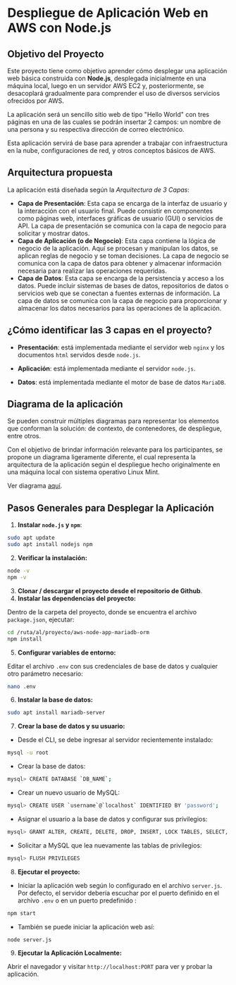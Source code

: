 # Despliegue de Aplicación Web en AWS con Node.js

## Objetivo del Proyecto

Este proyecto tiene como objetivo aprender cómo desplegar una aplicación web básica construida con **Node.js**, desplegada inicialmente en una máquina local, luego en un servidor AWS EC2 y, posteriormente, se desacoplará gradualmente para comprender el uso de diversos servicios ofrecidos por AWS.

La aplicación será un sencillo sitio web de tipo "Hello World" con tres páginas en una de las cuales se podrán insertar 2 campos: un nombre de una persona y su respectiva dirección de correo electrónico. 

Esta aplicación servirá de base para aprender a trabajar con infraestructura en la nube, configuraciones de red, y otros conceptos básicos de AWS.

## Arquitectura propuesta
La aplicación está diseñada según la *Arquitectura de 3 Capas*: 

- **Capa de Presentación**: Esta capa se encarga de la interfaz de usuario y la interacción con el usuario final. Puede consistir en componentes como páginas web, interfaces gráficas de usuario (GUI) o servicios de API. La capa de presentación se comunica con la capa de negocio para solicitar y mostrar datos.
- **Capa de Aplicación (o de Negocio)**: Esta capa contiene la lógica de negocio de la aplicación. Aquí se procesan y manipulan los datos, se aplican reglas de negocio y se toman decisiones. La capa de negocio se comunica con la capa de datos para obtener y almacenar información necesaria para realizar las operaciones requeridas.
- **Capa de Datos**: Esta capa se encarga de la persistencia y acceso a los datos. Puede incluir sistemas de bases de datos, repositorios de datos o servicios web que se conectan a fuentes externas de información. La capa de datos se comunica con la capa de negocio para proporcionar y almacenar los datos necesarios para las operaciones de la aplicación.

## ¿Cómo identificar las 3 capas en el proyecto?

-   **Presentación**: está implementada mediante el servidor web `nginx` y los documentos `html` servidos desde `node.js`.
    
-   **Aplicación**: está implementada mediante el servidor `node.js`.
    
-   **Datos**: está implementada mediante el motor de base de datos `MariaDB`.

## Diagrama de la aplicación

Se pueden construir múltiples diagramas para representar los elementos que conforman la solución: de contexto, de contenedores, de despliegue, entre otros. 

Con el objetivo de brindar información relevante para los participantes, se propone un diagrama ligeramente diferente, el cual representa la arquitectura de la aplicación según el despliegue hecho originalmente en una máquina local con sistema operativo Linux Mint.

Ver diagrama [aquí](https://app.diagrams.net/#G1ewZY1-y-v4uMFKW-u6p_wjXcrFPBPU4R#%7B%22pageId%22:%224JpruYyGJkYawQAgXk7m%22%7D).

## Pasos Generales para Desplegar la Aplicación

1. **Instalar `node.js` y `npm`**:

 ```bash
sudo apt update
sudo apt install nodejs npm
```
   	
2. **Verificar la instalación:**

```bash
node -v
npm -v
```
3. **Clonar / descargar el proyecto desde el repositorio de Github**.
4. **Instalar las dependencias del proyecto:**	

Dentro de la carpeta del proyecto, donde se encuentra el archivo `package.json`, ejecutar:
		
```bash
cd /ruta/al/proyecto/aws-node-app-mariadb-orm
npm install 
```
		
5. **Configurar variables de entorno:**

Editar el archivo `.env` con sus credenciales de base de datos y cualquier otro parámetro necesario:
	
```bash
nano .env
```

6. **Instalar la base de datos:**
```bash
sudo apt install mariadb-server
```

7. **Crear la base de datos y su usuario:**

- Desde el CLI, se debe ingresar al servidor recientemente instalado:

```bash
mysql -u root
```
- Crear la base de datos:

```bash
mysql> CREATE DATABASE `DB_NAME`; 
```
- Crear un nuevo usuario de MySQL:
```bash
mysql> CREATE USER `username`@`localhost` IDENTIFIED BY 'password';
```
- Asignar el usuario a la base de datos y configurar sus privilegios:
```bash
mysql> GRANT ALTER, CREATE, DELETE, DROP, INSERT, LOCK TABLES, SELECT, UPDATE ON `DB_NAME`.* TO `username`@`localhost`;
```
- Solicitar a MySQL que lea nuevamente las tablas de privilegios:
```bash
mysql> FLUSH PRIVILEGES
```
8. **Ejecutar el proyecto:**

- Iniciar la aplicación web según lo configurado en el archivo `server.js`. Por defecto, el servidor debería escuchar por el puerto definido en el archivo `.env` o en un puerto predefinido :
```bash
npm start
```
- También se puede iniciar la aplicación web así:
```bash
node server.js
```
9. **Ejecutar la Aplicación Localmente:**

Abrir el navegador y visitar `http://localhost:PORT` para ver y probar la aplicación.


